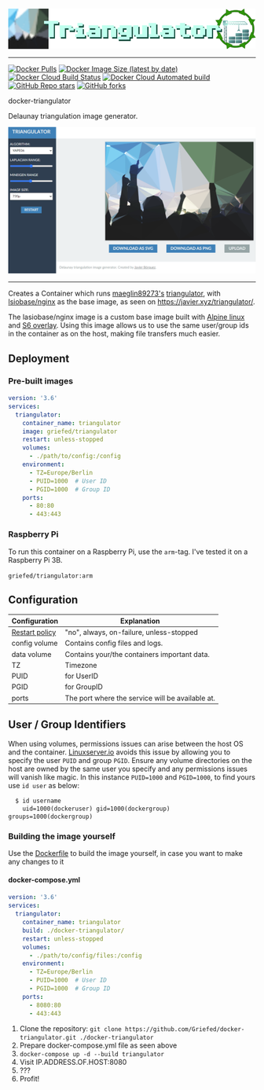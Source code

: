 [![docker-triangulator](img/docker-triangulator_header.png)](https://github.com/maeglin89273/triangulator)

---

[![Docker Pulls](https://img.shields.io/docker/pulls/griefed/triangulator?style=flat-square)](https://hub.docker.com/repository/docker/griefed/triangulator)
[![Docker Image Size (latest by date)](https://img.shields.io/docker/image-size/griefed/triangulator?label=Image%20size&sort=date&style=flat-square)](https://hub.docker.com/repository/docker/griefed/triangulator)
[![Docker Cloud Build Status](https://img.shields.io/docker/cloud/build/griefed/triangulator?label=Docker%20build&style=flat-square)](https://hub.docker.com/repository/docker/griefed/triangulator)
[![Docker Cloud Automated build](https://img.shields.io/docker/cloud/automated/griefed/triangulator?label=Docker%20build&style=flat-square)](https://hub.docker.com/repository/docker/griefed/triangulator)
[![GitHub Repo stars](https://img.shields.io/github/stars/Griefed/docker-triangulator?label=GitHub%20Stars&style=social)](https://github.com/Griefed/docker-triangulator)
[![GitHub forks](https://img.shields.io/github/forks/Griefed/docker-triangulator?label=GitHub%20Forks&style=social)](https://github.com/Griefed/docker-triangulator)

docker-triangulator

Delaunay triangulation image generator.

[![triangulator](img/docker-triangulator_screenshot.png)](https://github.com/maeglin89273/triangulator)

---

Creates a Container which runs [maeglin89273's](https://github.com/maeglin89273) [triangulator](https://github.com/maeglin89273/triangulator), with [lsiobase/nginx](https://hub.docker.com/r/lsiobase/nginx) as the base image, as seen on https://javier.xyz/triangulator/.

The lasiobase/nginx image is a custom base image built with [Alpine linux](https://alpinelinux.org/) and [S6 overlay](https://github.com/just-containers/s6-overlay).
Using this image allows us to use the same user/group ids in the container as on the host, making file transfers much easier.

## Deployment

### Pre-built images

```docker-compose.yml
version: '3.6'
services:
  triangulator:
    container_name: triangulator
    image: griefed/triangulator
    restart: unless-stopped
    volumes:
      - ./path/to/config:/config
    environment:
      - TZ=Europe/Berlin
      - PUID=1000  # User ID
      - PGID=1000  # Group ID
    ports:
      - 80:80
      - 443:443
```
### Raspberry Pi

To run this container on a Raspberry Pi, use the `arm`-tag. I've tested it on a Raspberry Pi 3B.

`griefed/triangulator:arm`

## Configuration

Configuration | Explanation
------------ | -------------
[Restart policy](https://docs.docker.com/compose/compose-file/#restart) | "no", always, on-failure, unless-stopped
config volume | Contains config files and logs.
data volume | Contains your/the containers important data.
TZ | Timezone
PUID | for UserID
PGID | for GroupID
ports | The port where the service will be available at.

## User / Group Identifiers

When using volumes, permissions issues can arise between the host OS and the container. [Linuxserver.io](https://www.linuxserver.io/) avoids this issue by allowing you to specify the user `PUID` and group `PGID`.
Ensure any volume directories on the host are owned by the same user you specify and any permissions issues will vanish like magic.
In this instance `PUID=1000` and `PGID=1000`, to find yours use `id user` as below:

```
  $ id username
    uid=1000(dockeruser) gid=1000(dockergroup) groups=1000(dockergroup)
```

### Building the image yourself

Use the [Dockerfile](https://github.com/Griefed/docker-triangulator/Dockerfile) to build the image yourself, in case you want to make any changes to it

#### docker-compose.yml

```docker-compose.yml
version: '3.6'
services:
  triangulator:
    container_name: triangulator
    build: ./docker-triangulator/
    restart: unless-stopped
    volumes:
      - ./path/to/config/files:/config
    environment:
      - TZ=Europe/Berlin
      - PUID=1000  # User ID
      - PGID=1000  # Group ID
    ports:
      - 8080:80
      - 443:443
```

1. Clone the repository: `git clone https://github.com/Griefed/docker-triangulator.git ./docker-triangulator`
1. Prepare docker-compose.yml file as seen above
1. `docker-compose up -d --build triangulator`
1. Visit IP.ADDRESS.OF.HOST:8080
1. ???
1. Profit!